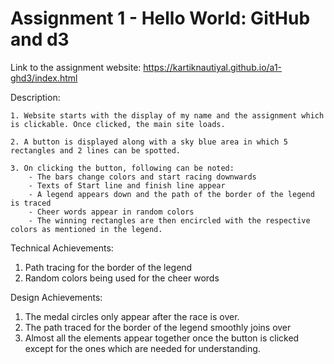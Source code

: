 Assignment 1 - Hello World: GitHub and d3  
===
Link to the assignment website: https://kartiknautiyal.github.io/a1-ghd3/index.html

Description: 

    1. Website starts with the display of my name and the assignment which is clickable. Once clicked, the main site loads.
    
    2. A button is displayed along with a sky blue area in which 5 rectangles and 2 lines can be spotted.
    
    3. On clicking the button, following can be noted:
        - The bars change colors and start racing downwards
        - Texts of Start line and finish line appear
        - A legend appears down and the path of the border of the legend is traced 
        - Cheer words appear in random colors
        - The winning rectangles are then encircled with the respective colors as mentioned in the legend. 
        
Technical Achievements:
1. Path tracing for the border of the legend
2. Random colors being used for the cheer words

Design Achievements: 
1. The medal circles only appear after the race is over.
2. The path traced for the border of the legend smoothly joins over
3. Almost all the elements appear together once the button is clicked except for the ones which are needed for understanding.

